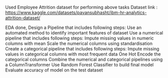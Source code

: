 Used Employee Attrition dataset for performing above tasks
Dataset link : https://www.kaggle.com/datasets/pavansubhasht/ibm-hr-analytics-attrition-dataset/

EDA done,
Design a Pipeline that includes following steps:
Use an automated method to identify important features of dataset
Use a numerical pipeline that includes following steps:
Impute missing values in numeric columns with mean
Scale the numerical columns using standardisation
Create a categorical pipeline that includes following steps:
Impute missing values in categorical columns with most frequent data
One Hot Encode the categorical columns
Combine the numerical and categorical pipelines using a ColumnTransformer
Use Random Forest Classifier to build final model
Evaluate accuracy of model on the test dataset
